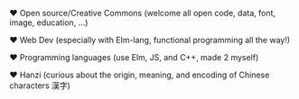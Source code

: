 ❤️ Open source/Creative Commons (welcome all open code, data, font, image, education, ...)

❤️ Web Dev (especially with Elm-lang, functional programming all the way!)

❤️ Programming languages (use Elm, JS, and C++, made 2 myself)

❤️ Hanzi (curious about the origin, meaning, and encoding of Chinese characters 漢字)
